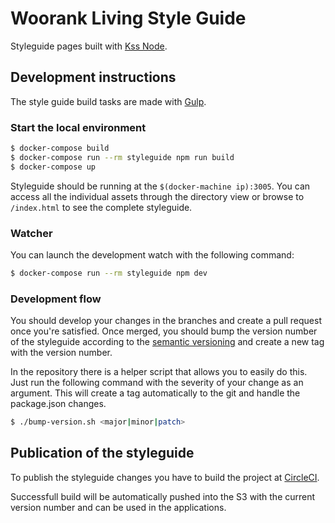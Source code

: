 # Woorank Living Style Guide

Styleguide pages built with [Kss Node](https://github.com/kss-node/kss-node).

## Development instructions

The style guide build tasks are made with [Gulp](https://github.com/gulpjs/gulp).

### Start the local environment

```bash
$ docker-compose build
$ docker-compose run --rm styleguide npm run build
$ docker-compose up
```

Styleguide should be running at the `$(docker-machine ip):3005`. You can access all the individual assets
through the directory view or browse to `/index.html` to see the complete styleguide.

### Watcher

You can launch the development watch with the following command:

```bash
$ docker-compose run --rm styleguide npm dev
```

### Development flow

You should develop your changes in the branches and create a pull request once you're satisfied.
Once merged, you should bump the version number of the styleguide according to the [semantic
versioning](http://semver.org/) and create a new tag with the version number.

In the repository there is a helper script that allows you to easily do this. Just run the following
command with the severity of your change as an argument. This will create a tag automatically to the
git and handle the package.json changes.

```bash
$ ./bump-version.sh <major|minor|patch>
```

## Publication of the styleguide

To publish the styleguide changes you have to build the project at [CircleCI](https://circleci.com/gh/Woorank/woorank-theme).

Successfull build will be automatically pushed into the S3 with the current version number and can be used in the applications.
